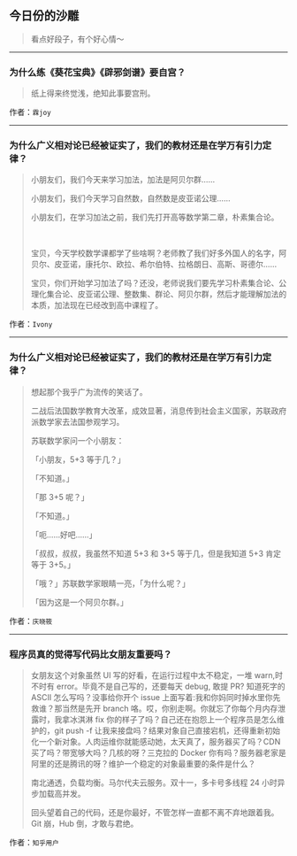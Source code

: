 ## 今日份的沙雕

> 看点好段子，有个好心情～


 
---

### 为什么练《葵花宝典》《辟邪剑谱》要自宫？

> 纸上得来终觉浅，绝知此事要宫刑。


作者：`霖joy`

---

### 为什么广义相对论已经被证实了，我们的教材还是在学万有引力定律？

> 小朋友们，我们今天来学习加法，加法是阿贝尔群……
> 
> 小朋友们，我们今天学习自然数，自然数是皮亚诺公理……
> 
> 小朋友们，在学习加法之前，我们先打开高等数学第二章，朴素集合论。
> 
>  
> 
> 宝贝，今天学校数学课都学了些啥啊？老师教了我们好多外国人的名字，阿贝尔、皮亚诺，康托尔、欧拉、希尔伯特、拉格朗日、高斯、哥德尔……
> 
> 宝贝，你们开始学习加法了吗？还没，老师说我们要先学习朴素集合论、公理化集合论、皮亚诺公理、整数集、群论、阿贝尔群，然后才能理解加法的本质，加法现在已经改到高中课程了。


作者：`Ivony`

---

### 为什么广义相对论已经被证实了，我们的教材还是在学万有引力定律？

> 想起那个我乎广为流传的笑话了。
> 
> 二战后法国数学教育大改革，成效显著，消息传到社会主义国家，苏联政府派数学家去法国参观学习。
> 
> 苏联数学家问一个小朋友：
> 
> 「小朋友，5+3 等于几？」
> 
> 「不知道。」
> 
> 「那 3+5 呢？」
> 
> 「不知道。」
> 
> 「呃……好吧……」
> 
> 「叔叔，叔叔，我虽然不知道 5+3 和 3+5 等于几，但是我知道 5+3 肯定等于 3+5。」
> 
> 「哦？」苏联数学家眼睛一亮，「为什么呢？」
> 
> 「因为这是一个阿贝尔群。」


作者：`庆晓筱`

---

### 程序员真的觉得写代码比女朋友重要吗？

> 女朋友这个对象虽然 UI 写的好看，在运行过程中太不稳定，一堆 warn,时不时有 error。毕竟不是自己写的，还要每天 debug, 敢提 PR? 知道死字的 ASCII 怎么写吗？没事给你开个 issue 上面写着:我和你妈同时掉水里你先救谁？那当然是先开 branch 咯。哎，你别走啊。你就忘了你每个月内存泄露时，我拿冰淇淋 fix 你的样子了吗？自己还在抱怨上一个程序员是怎么维护的，git push -f 让我来接盘吗？结果对象自己直接宕机，还得重新初始化一个新对象。人肉运维你就能感动她，太天真了，服务器买了吗？CDN 买了吗？带宽够大吗？几核的呀？三克拉的 Docker 你有吗？服务器老家是阿里的还是腾讯的呀？维护一个稳定的对象最重要的条件是什么？
> 
> 南北通透，负载均衡。马尔代夫云服务。双十一，多卡号多线程 24 小时异步加载高并发。
> 
> 回头望着自己的代码，还是你最好，不管怎样一直都不离不弃地跟着我。Git 崩，Hub 倒，才敢与君绝。


作者：`知乎用户`